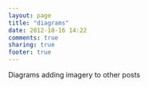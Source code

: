 ```yaml
---
layout: page
title: "diagrams"
date: 2012-10-16 14:22
comments: true
sharing: true
footer: true
---
```

Diagrams adding imagery to other posts
